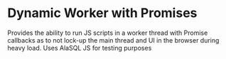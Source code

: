 # Dynamic Worker with Promises
 Provides the ability to run JS scripts in a worker thread with Promise callbacks as to not lock-up the main thread and UI in the browser during heavy load.
Uses AlaSQL JS for testing purposes